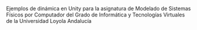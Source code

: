 Ejemplos de dinámica en Unity para la asignatura de Modelado de Sistemas Físicos por Computador del Grado de Informática y Tecnologías Virtuales de la Universidad Loyola Andalucía
